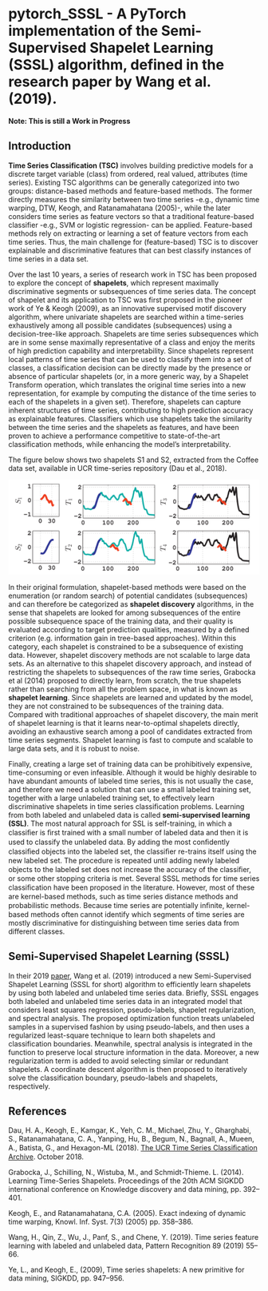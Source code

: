 # pytorch_SSSL - A PyTorch implementation of the Semi-Supervised Shapelet Learning (SSSL) algorithm, defined in the research paper by Wang et al. (2019).

__Note: This is still a Work in Progress__

## Introduction

__Time Series Classification (TSC)__ involves building predictive models for a discrete target variable (class) from ordered, real valued, attributes (time series). Existing TSC algorithms can be generally categorized into two groups: distance-based methods and feature-based methods. The former directly measures the similarity between two time series -e.g., dynamic time warping, DTW, Keogh, and Ratanamahatana (2005)-, while the later considers time series as feature vectors so that a traditional feature-based classifier -e.g., SVM or logistic regression- can be applied. Feature-based methods rely on extracting or learning a set of feature vectors from each time series. Thus, the main challenge for (feature-based) TSC is to discover explainable and discriminative features that can best classify instances of time series in a data set.

Over the last 10 years, a series of research work in TSC has been proposed to explore the concept of __shapelets__, which represent maximally discriminative segments or subsequences of time series data. The concept of shapelet and its application to TSC was first proposed in the pioneer work of Ye & Keogh (2009), as an innovative supervised motif discovery algorithm, where univariate shapelets are searched within a time-series exhaustively among all possible candidates (subsequences) using a decision-tree-like approach. Shapelets are time series subsequences which are in some sense maximally representative of a class and enjoy the merits of high prediction capability and interpretability. Since shapelets represent local patterns of time series that can be used to classify them into a set of classes, a classification decision can be directly made by the presence or absence of particular shapelets (or, in a more generic way, by a Shapelet Transform operation, which translates the original time series into a new representation, for example by computing the distance of the time series to each of the shapelets in a given set). Therefore, shapelets can capture inherent structures of time series, contributing to high prediction accuracy as explainable features. Classifiers which use shapelets take the similarity between the time series and the shapelets as features, and have been proven to achieve a performance competitive to state-of-the-art classification methods, while enhancing the model’s interpretability.

The figure below shows two shapelets S1 and S2, extracted from the Coffee data set, available in UCR time-series repository (Dau et al., 2018).

![Two shapelets S1 and S2](shapelets.png "Two shapelets, S1 and S2, from the Coffee data set in the UCR time-series repository")

In their original formulation, shapelet-based methods were based on the enumeration (or random search) of potential candidates (subsequences) and can therefore be categorized as __shapelet discovery__ algorithms, in the sense that shapelets are looked for among subsequences of the entire possible subsequence space of the training data, and their quality is evaluated according to target prediction qualities, measured by a defined criterion (e.g. information gain in tree-based approaches). Within this category, each shapelet is constrained to be a subsequence of existing data. However, shapelet discovery methods are not scalable to large data sets. As an alternative to this shapelet discovery approach, and instead of restricting the shapelets to subsequences of the raw time series, Grabocka et al (2014) proposed to directly learn, from scratch, the true shapelets rather than searching from all the problem space, in what is known as __shapelet learning__. Since shapelets are learned and updated by the model, they are not constrained to be subsequences of the training data. Compared with traditional approaches of shapelet discovery, the main merit of shapelet learning is that it learns near-to-optimal shapelets directly, avoiding an exhaustive search among a pool of candidates extracted from time series segments. Shapelet learning is fast to compute and scalable to large data sets, and it is robust to noise. 

Finally, creating a large set of training data can be prohibitively expensive, time-consuming or even infeasible. Although it would be highly desirable to have abundant amounts of labeled time series, this is not usually the case, and therefore we need a solution that can use a small labeled training set, together with a large unlabeled training set, to effectively learn discriminative shapelets in time series classification problems. Learning from both labeled and unlabeled data is called __semi-supervised learning (SSL)__. The most natural approach for SSL is self-training, in which a classiﬁer is ﬁrst trained with a small number of labeled data and then it is used to classify the unlabeled data. By adding the
most conﬁdently classiﬁed objects into the labeled set, the classiﬁer re-trains itself using the new labeled set. The procedure is repeated until adding newly labeled objects to the labeled set does not increase the accuracy of the classiﬁer, or some other stopping criteria is met. Several SSSL methods for time series classiﬁcation have been proposed in the literature. However, most of these are kernel-based methods, such as time series distance methods and probabilistic methods. Because time series are potentially inﬁnite, kernel-based methods often cannot identify which segments of time series are mostly discriminative for distinguishing between time series data from different classes.

## Semi-Supervised Shapelet Learning (SSSL)

In their 2019 [paper](https://www.sciencedirect.com/science/article/pii/S0031320318304473), Wang et al. (2019) introduced a new Semi-Supervised Shapelet Learning (SSSL for short) algorithm to efficiently learn shapelets by using both labeled and unlabeled time series data. Briefly, SSSL engages both labeled and unlabeled time series data in an integrated model that considers least squares regression, pseudo-labels, shapelet regularization, and spectral analysis. The proposed optimization function treats unlabeled samples in a supervised fashion by using pseudo-labels, and then uses a regularized least-square technique to learn both shapelets and classification boundaries. Meanwhile, spectral analysis is integrated in the function to preserve local structure information in the data. Moreover, a new regularization term is added to avoid selecting similar or redundant shapelets. A coordinate descent algorithm is then proposed to iteratively solve the classification boundary, pseudo-labels and shapelets, respectively.

## References

Dau, H. A., Keogh, E., Kamgar, K., Yeh, C. M., Michael, Zhu, Y., Gharghabi, S., Ratanamahatana, C. A., Yanping, Hu, B., Begum, N., Bagnall, A., Mueen, A., Batista, G., and Hexagon-ML (2018). [The UCR Time Series Classiﬁcation Archive](https://www.cs.ucr.edu/%7Eeamonn/time_series_data_2018/). October 2018.

Grabocka, J., Schilling, N., Wistuba, M., and Schmidt-Thieme. L. (2014). Learning Time-Series Shapelets. Proceedings of the 20th ACM SIGKDD international conference on Knowledge discovery and data mining, pp. 392–401.

Keogh, E., and Ratanamahatana, C.A. (2005). Exact indexing of dynamic time warping, Knowl. Inf. Syst. 7(3) (2005) pp. 358–386.

Wang, H., Qin, Z., Wu, J., Panf, S., and Chene, Y. (2019). Time series feature learning with labeled and unlabeled data, Pattern Recognition 89 (2019) 55–66.

Ye, L., and Keogh, E., (2009), Time series shapelets: A new primitive for data mining, SIGKDD, pp. 947–956.


